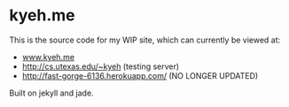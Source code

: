 kyeh.me
=======

This is the source code for my WIP site, which can currently be viewed at:

* www.kyeh.me
* http://cs.utexas.edu/~kyeh (testing server)
* http://fast-gorge-6136.herokuapp.com/ (NO LONGER UPDATED)

Built on jekyll and jade.
